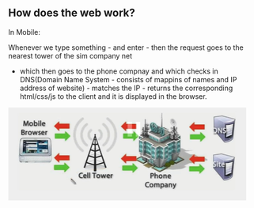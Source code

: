 ## How does the web work?

In Mobile:

Whenever we type something - and enter - then the request goes to the nearest tower of the sim company net

- which then goes to the phone compnay and which checks in DNS(Domain Name System - consists of mappins of names and IP address of website) - matches the IP - returns the corresponding html/css/js to the client and it is displayed in the browser.

![Alt text](mobileweb.PNG)
